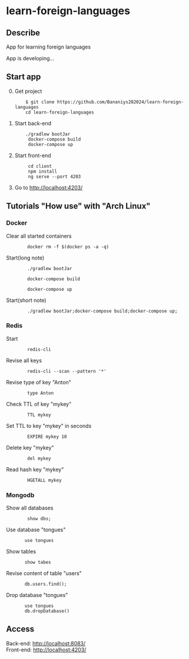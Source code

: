 # learn-foreign-languages

<h2>Describe</h2>
 App for learning foreign languages

 App is developing...



<h2>Start app</h2>


0. Get project

           $ git clone https://github.com/Bananiys202024/learn-foreign-languages
           cd learn-foreign-languages
 
1. Start back-end

           ./gradlew bootJar           
            docker-compose build
            docker-compose up
            
2. Start front-end 

            cd client
            npm install
            ng serve --port 4203
            
3. Go to <a href="http://localhost:4203/">http://localhost:4203/</a>


<h2>Tutorials "How use" with "Arch Linux"</h2>

<h3>Docker</h3>

Clear all started containers

            docker rm -f $(docker ps -a -q) 	


Start(long note)

            ./gradlew bootJar

            docker-compose build

            docker-compose up
            
Start(short note)
    
            ./gradlew bootJar;docker-compose build;docker-compose up;
   
<h3>Redis</h3>

Start

            redis-cli
 
Revise all keys

            redis-cli --scan --pattern '*'
            
Revise type of key "Anton"

            type Anton
            
Check TTL of key "mykey"

            TTL mykey  

Set TTL to key "mykey" in seconds

            EXPIRE mykey 10

Delete key "mykey"
          
            del mykey
            
 Read hash key "mykey"
 
            HGETALL mykey

<h3>Mongodb</h3>

Show all databases

            show dbs; 	


Use database "tongues"

           use tongues
           
Show tables

           show tabes
           
Revise content of table "users"

           db.users.find();
           
Drop database "tongues"

           use tongues       
           db.dropDatabase()
            
            
           
<h2>Access</h2>

Back-end:  <a href="http://localhost:8083/">http://localhost:8083/</a> </br>
Front-end: <a href="http://localhost:8083/">http://localhost:4203/</a>
 
